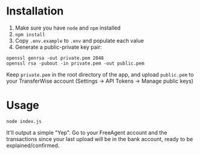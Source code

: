 # Installation

1. Make sure you have `node` and `npm` installed
2. `npm install`
3. Copy `.env.example` to `.env` and populate each value
4. Generate a public-private key pair:

```
openssl genrsa -out private.pem 2048
openssl rsa -pubout -in private.pem -out public.pem
```

Keep `private.pem` in the root directory of the app, and upload `public.pem` to your TransferWise account (Settings -> API Tokens -> Manage public keys)

# Usage

`node index.js`

It'll output a simple "Yep". Go to your FreeAgent account and the transactions since your last upload will be in the bank account, ready to be explained/confirmed.
